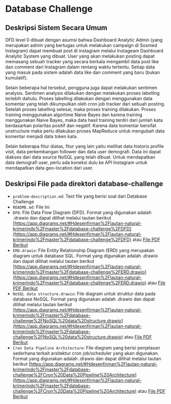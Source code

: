 # Database Challenge

## Deskripsi Sistem Secara Umum

DFD level 0 dibuat dengan asumsi bahwa Dashboard Analytic Admin (yang merupakan admin yang bertugas untuk melakukan campaign di Sosmed Instagram) dapat membuat post di instagram melalui Instageam Dashboard Analytic System yang dibuat. User yang akan melakukan posting dapat memasang sebuah tracker yang secara berkala mengambil data post like dan comment dari Instagram dalam rentang waktu tertentu. Setiap data yang masuk pada sistem adalah data like dan comment yang baru (bukan kumulatif).

Selain beberapa hal tersebut, pengguna juga dapat melakukan sentimen analysis. Sentimen analysis dilakukan dengan melakukan proses labelling terlebih dahulu. Proses labelling dilakukan dengan menggunakan data komentar yang telah dikumpulkan oleh cron job tracker dari sebuah posting. Setelah proses labelling selesai, maka proses training dilakukan. Proses training menggunakan algortime Naive Bayes dan karena training menggunakan Naive Bayes, maka data hasil training terdiri dari jumlah kata berdasarkan polaritas positif dan negatif. Karena data komentar bersifat unstructure maka perlu dilakukan proses MapReduce untuk mengubah data komentar menjadi data token kata.

Selain beberapa fitur diatas, fitur yang lain yaitu melihat data historis profile visit, data perkembangan follower dan data user demografi. Data ini dapat diakses dari data source NoSQL yang telah dibuat. Untuk mendapatkan data demografi user, perlu ada koneksi dulu ke API Instagram untuk mendapatkan data geo-location dari user.

## Deskripsi File pada direktori database-challenge

- `problem-description.md`: Text file yang berisi soal dari Database Challenge
- `README.md`: File Ini
- `DFD`: File Data Flow Diagram (DFD). Format yang digunakan adalah .drawio dan dapat dilihat melalui tautan berikut [https://app.diagrams.net/#Hdesenfirman%2Flautan-natural-krimerindo%2Fmaster%2Fdatabase-challenge%2FDFD](https://app.diagrams.net/#Hdesenfirman%2Flautan-natural-krimerindo%2Fmaster%2Fdatabase-challenge%2FDFD) atau [File PDF Berikut](./PDF/DFD.pdf)
- `ERD.drawio`: File Entity Relationship Diagram (ERD) yang merupakan diagram untuk database SQL. Format yang digunakan adalah .drawio dan dapat dilihat melalui tautan berikut [https://app.diagrams.net/#Hdesenfirman%2Flautan-natural-krimerindo%2Fmaster%2Fdatabase-challenge%2FERD.drawio](https://app.diagrams.net/#Hdesenfirman%2Flautan-natural-krimerindo%2Fmaster%2Fdatabase-challenge%2FERD.drawio) atau [File PDF Berikut](./PDF/ERD.pdf)
- `NoSQL data structure.drawio`: File diagram untuk struktur data pada database NoSQL. Format yang digunakan adalah .drawio dan dapat dilihat melalui tautan berikut [https://app.diagrams.net/#Hdesenfirman%2Flautan-natural-krimerindo%2Fmaster%2Fdatabase-challenge%2FNoSQL%20data%20structure.drawio](https://app.diagrams.net/#Hdesenfirman%2Flautan-natural-krimerindo%2Fmaster%2Fdatabase-challenge%2FNoSQL%20data%20structure.drawio) atau [File PDF Berikut](./PDF/ERD.pdf)
- `Cron Data Pipeline Architecture`: File diagram yang berisi penjelasan sederhana terkait arsitektur cron job/scheduler yang akan digunakan. Format yang digunakan adalah .drawio dan dapat dilihat melalui tautan berikut [https://app.diagrams.net/#Hdesenfirman%2Flautan-natural-krimerindo%2Fmaster%2Fdatabase-challenge%2FCron%20Data%20Pipeline%20Architecture](https://app.diagrams.net/#Hdesenfirman%2Flautan-natural-krimerindo%2Fmaster%2Fdatabase-challenge%2FCron%20Data%20Pipeline%20Architecture) atau [File PDF Berikut](PDF/Cron%20Data%20Pipeline%20Architecture.pdf)
